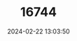 ---
title: "16744"
category: "Petrogale burbidgei"
draft: false
date: 2024-02-22 13:03:50
languages:
  English: ["Monjon"]
---